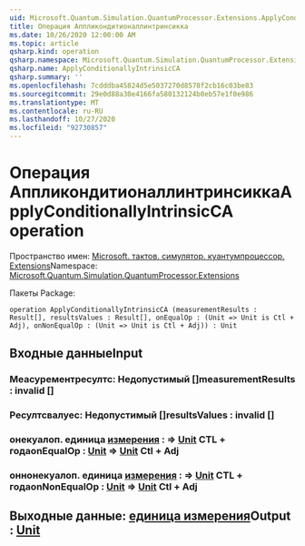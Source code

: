 ```yaml
---
uid: Microsoft.Quantum.Simulation.QuantumProcessor.Extensions.ApplyConditionallyIntrinsicCA
title: Операция Аппликондитионаллинтринсикка
ms.date: 10/26/2020 12:00:00 AM
ms.topic: article
qsharp.kind: operation
qsharp.namespace: Microsoft.Quantum.Simulation.QuantumProcessor.Extensions
qsharp.name: ApplyConditionallyIntrinsicCA
qsharp.summary: ''
ms.openlocfilehash: 7cdddba45824d5e5037270d8578f2cb16c03be83
ms.sourcegitcommit: 29e0d88a30e4166fa580132124b0eb57e1f0e986
ms.translationtype: MT
ms.contentlocale: ru-RU
ms.lasthandoff: 10/27/2020
ms.locfileid: "92730857"
---
```

# <a name="applyconditionallyintrinsicca-operation"></a><span data-ttu-id="f83f1-102">Операция Аппликондитионаллинтринсикка</span><span class="sxs-lookup"><span data-stu-id="f83f1-102">ApplyConditionallyIntrinsicCA operation</span></span>

<span data-ttu-id="f83f1-103">Пространство имен: [Microsoft. тактов. симулятор. куантумпроцессор. Extensions](xref:Microsoft.Quantum.Simulation.QuantumProcessor.Extensions)</span><span class="sxs-lookup"><span data-stu-id="f83f1-103">Namespace: [Microsoft.Quantum.Simulation.QuantumProcessor.Extensions](xref:Microsoft.Quantum.Simulation.QuantumProcessor.Extensions)</span></span>

<span data-ttu-id="f83f1-104">Пакеты [](https://nuget.org/packages/)</span><span class="sxs-lookup"><span data-stu-id="f83f1-104">Package: [](https://nuget.org/packages/)</span></span>




```qsharp
operation ApplyConditionallyIntrinsicCA (measurementResults : Result[], resultsValues : Result[], onEqualOp : (Unit => Unit is Ctl + Adj), onNonEqualOp : (Unit => Unit is Ctl + Adj)) : Unit
```


## <a name="input"></a><span data-ttu-id="f83f1-105">Входные данные</span><span class="sxs-lookup"><span data-stu-id="f83f1-105">Input</span></span>

### <a name="measurementresults--__invalidresult__"></a><span data-ttu-id="f83f1-106">Меасурементресултс: __Недопустимый <Result>__ []</span><span class="sxs-lookup"><span data-stu-id="f83f1-106">measurementResults : __invalid<Result>__ []</span></span>




### <a name="resultsvalues--__invalidresult__"></a><span data-ttu-id="f83f1-107">Ресултсвалуес: __Недопустимый <Result>__ []</span><span class="sxs-lookup"><span data-stu-id="f83f1-107">resultsValues : __invalid<Result>__ []</span></span>




### <a name="onequalop--unit--unit-ctl--adj"></a><span data-ttu-id="f83f1-108">онекуалоп. единица [измерения](xref:microsoft.quantum.lang-ref.unit) : => [Unit](xref:microsoft.quantum.lang-ref.unit) CTL + года</span><span class="sxs-lookup"><span data-stu-id="f83f1-108">onEqualOp : [Unit](xref:microsoft.quantum.lang-ref.unit) => [Unit](xref:microsoft.quantum.lang-ref.unit) Ctl + Adj</span></span>




### <a name="onnonequalop--unit--unit-ctl--adj"></a><span data-ttu-id="f83f1-109">оннонекуалоп. единица [измерения](xref:microsoft.quantum.lang-ref.unit) : => [Unit](xref:microsoft.quantum.lang-ref.unit) CTL + года</span><span class="sxs-lookup"><span data-stu-id="f83f1-109">onNonEqualOp : [Unit](xref:microsoft.quantum.lang-ref.unit) => [Unit](xref:microsoft.quantum.lang-ref.unit) Ctl + Adj</span></span>





## <a name="output--unit"></a><span data-ttu-id="f83f1-110">Выходные данные: [единица измерения](xref:microsoft.quantum.lang-ref.unit)</span><span class="sxs-lookup"><span data-stu-id="f83f1-110">Output : [Unit](xref:microsoft.quantum.lang-ref.unit)</span></span>

